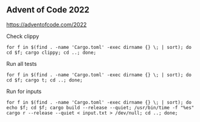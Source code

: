 Advent of Code 2022
---
https://adventofcode.com/2022

Check clippy

```
for f in $(find . -name 'Cargo.toml' -exec dirname {} \; | sort); do cd $f; cargo clippy; cd ..; done;
```

Run all tests

```
for f in $(find . -name 'Cargo.toml' -exec dirname {} \; | sort); do cd $f; cargo t; cd ..; done;
```

Run for inputs

```
for f in $(find . -name 'Cargo.toml' -exec dirname {} \; | sort); do echo $f; cd $f; cargo build --release --quiet; /usr/bin/time -f "%es" cargo r --release --quiet < input.txt > /dev/null; cd ..; done;
```
